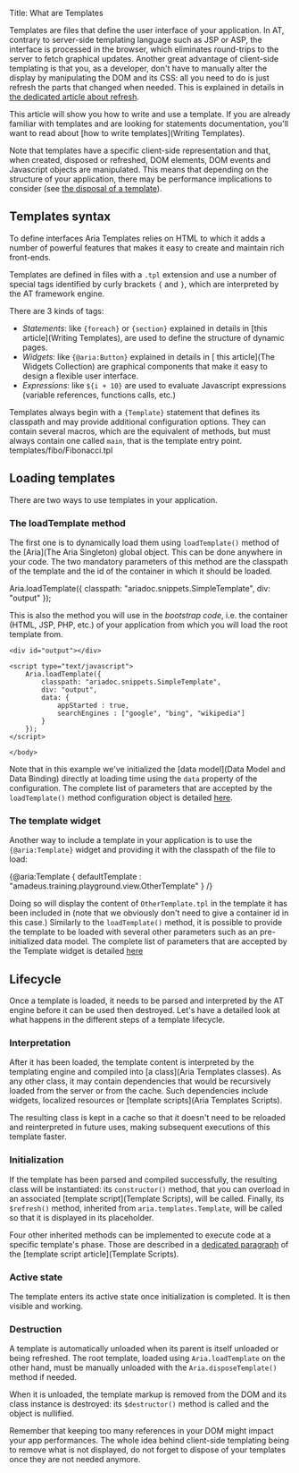 Title: What are Templates


Templates are files that define the user interface of your application.  In AT, contrary to server-side templating language such as JSP or ASP, the interface is processed in the browser, which eliminates round-trips to the server to fetch graphical updates.  Another great advantage of client-side templating is that you, as a developer, don't have to manually alter the display by manipulating the DOM and its CSS: all you need to do is just refresh the parts that changed when needed. This is explained in details in [the dedicated article about refresh](Refresh).

This article will show you how to write and use a template. If you are already familiar with templates and are looking for statements documentation, you'll want to read about [how to write templates](Writing Templates).

Note that templates have a specific client-side representation and that, when created, disposed or refreshed, DOM elements, DOM events and Javascript objects are manipulated. This means that depending on the structure of your application, there may be performance implications to consider (see [the disposal of a template](#Destruction)).

## Templates syntax

To define interfaces Aria Templates relies on HTML to which it adds a number of powerful features that makes it easy to create and maintain rich front-ends.

Templates are defined in files with a <code>.tpl</code> extension and use a number of special tags identified by curly brackets <code>{</code> and <code>}</code>, which are interpreted by the AT framework engine.

There are 3 kinds of tags:
* *Statements*: like <code>{foreach}</code> or <code>{section}</code> explained in details in [this article](Writing Templates), are used to define the structure of dynamic pages.
* *Widgets*: like <code>{@aria:Button}</code> explained in details in [ this article](The Widgets Collection) are graphical components that make it easy to design a flexible user interface.
* *Expressions*: like <code>${i + 10}</code> are used to evaluate Javascript expressions (variable references, functions calls, etc.)

Templates always begin with a <code>{Template}</code> statement that defines its classpath and may provide additional configuration options.  They can contain several macros, which are the equivalent of methods, but must always contain one called <code>main</code>, that is the template entry point.
<srcinclude lang="at">templates/fibo/Fibonacci.tpl</srcinclude>

## Loading templates

There are two ways to use templates in your application.

### The loadTemplate method

The first one is to dynamically load them using <code>loadTemplate()</code> method of the [Aria](The Aria Singleton) global object.  This can be done anywhere in your code.  The two mandatory parameters of this method are the classpath of the template and the id of the container in which it should be loaded.

<syntaxhighlight lang="javascript">
Aria.loadTemplate({
    classpath: "ariadoc.snippets.SimpleTemplate",
    div: "output"
});
</syntaxhighlight>

This is also the method you will use in the _bootstrap code_, i.e. the container (HTML, JSP, PHP, etc.) of your application from which you will load the root template from.

<syntaxhighlight lang="html5">
<DOCTYPE html PUBLIC "-//W3C//DTD XHTML 1.0 Strict//EN" "http://www.w3.org/TR/xhtml1/DTD/xhtml1-strict.dtd">
<html xmlns="http://www.w3.org/1999/xhtml" xml:lang="en" lang="en">
    <head>
        <script type="text/javascript" src="/my-webapp/aria/aria-templates-1.1-SNAPSHOT.js"></script>
        <script type="text/javascript" src="/my-webapp/css/atdefskin-1.1-SNAPSHOT.js"></script>
    </head>
    <body>
    
    <div id="output"></div>
    
    <script type="text/javascript">
        Aria.loadTemplate({
            classpath: "ariadoc.snippets.SimpleTemplate",
            div: "output",
            data: {
                appStarted : true,
                searchEngines : ["google", "bing", "wikipedia"]
            } 
        });
    </script>
    
    </body>
</html>
</syntaxhighlight>

Note that in this example we've initialized the [data model](Data Model and Data Binding) directly at loading time using the <code>data</code> property of the configuration.  The complete list of parameters that are accepted by the <code>loadTemplate()</code> method configuration object is detailed [here](http://ariatemplates.com/api/#aria.templates.CfgBeans:LoadTemplateCfg).

### The template widget

Another way to include a template in your application is to use the <code>{@aria:Template}</code> widget and providing it with the classpath of the file to load:

<syntaxhighlight lang="AT">
{@aria:Template {
    defaultTemplate : "amadeus.training.playground.view.OtherTemplate"
} /}
</syntaxhighlight>

Doing so will display the content of <code>OtherTemplate.tpl</code> in the template it has been included in (note that we obviously don't need to give a container id in this case.)  Similarly to the <code>loadTemplate()</code> method, it is possible to provide the template to be loaded with several other parameters such as an pre-initialized data model.  The complete list of parameters that are accepted by the Template widget is detailed [here](http://ariatemplates.com/api/#aria.widgets.CfgBeans:TemplateCfg)

## Lifecycle

Once a template is loaded, it needs to be parsed and interpreted by the AT engine before it can be used then destroyed.  Let's have a detailed look at what happens in the different steps of a template lifecycle.

### Interpretation

After it has been loaded, the template content is interpreted by the templating engine and compiled into [a class](Aria Templates classes).  As any other class, it may contain dependencies that would be recursively loaded from the server or from the cache. Such dependencies include widgets, localized resources or [template scripts](Aria Templates Scripts).

The resulting class is kept in a cache so that it doesn't need to be reloaded and reinterpreted in future uses, making subsequent executions of this template faster.

### Initialization

If the template has been parsed and compiled successfully, the resulting class will be instantiated: its <code>constructor()</code> method, that you can overload in an associated [template script](Template Scripts), will be called.  Finally, its <code>$refresh()</code> method, inherited from <code>aria.templates.Template</code>, will be called so that it is displayed in its placeholder.

Four other inherited methods can be implemented to execute code at a specific template's phase.  Those are described in a [dedicated paragraph](Template_Scripts#Intercepting_template_lifecycle_phases) of the [template script article](Template Scripts).

### Active state

The template enters its active state once initialization is completed.  It is then visible and working.

### Destruction

A template is automatically unloaded when its parent is itself unloaded or being refreshed. The root template, loaded using <code>Aria.loadTemplate</code> on the other hand, must be manually unloaded with the <code>Aria.disposeTemplate()</code> method if needed.

When it is unloaded, the template markup is removed from the DOM and its class instance is destroyed: its <code>$destructor()</code> method is called and the object is nullified.

Remember that keeping too many references in your DOM might impact your app performances.  The whole idea behind client-side templating being to remove what is not displayed, do not forget to dispose of your templates once they are not needed anymore.
